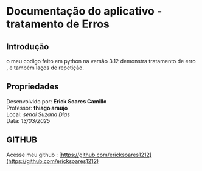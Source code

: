 # Documentação do aplicativo - tratamento de Erros

## Introdução

o meu codigo feito em python na versão 3.12 
demonstra tratamento de erro , e também laços de repetição.

## Propriedades

Desenvolvido por: **Erick Soares Camillo**<br>
Professor: **thiago araujo**<br>
Local: *senai Suzana Dias*<br>
Data: *13/03/2025*

## GITHUB
Acesse meu github : [https://github.com/ericksoares1212](https://github.com/ericksoares1212)